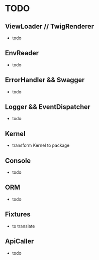# TODO

## ViewLoader // TwigRenderer

- todo

## EnvReader

- todo

## ErrorHandler && Swagger

- todo

## Logger && EventDispatcher

- todo

## Kernel

- transform Kernel to package

## Console

- todo

## ORM

- todo

## Fixtures

- to translate

## ApiCaller

- todo
